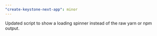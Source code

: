 ```yaml
---
"create-keystone-next-app": minor
---
```


Updated script to show a loading spinner instead of the raw yarn or npm output.
